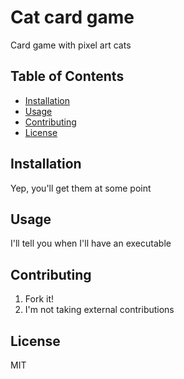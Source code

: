 # Cat card game

Card game with pixel art cats

## Table of Contents

- [Installation](#installation)
- [Usage](#usage)
- [Contributing](#contributing)
- [License](#license)

## Installation

Yep, you'll get them at some point

## Usage

I'll tell you when I'll have an executable

## Contributing

1. Fork it!
2. I'm  not taking external contributions

## License

MIT
